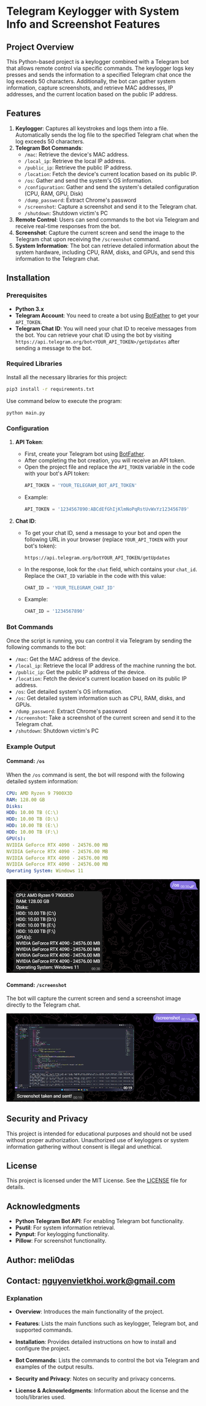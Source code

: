 # Telegram Keylogger with System Info and Screenshot Features

## Project Overview

This Python-based project is a keylogger combined with a Telegram bot that allows remote control via specific commands. The keylogger logs key presses and sends the information to a specified Telegram chat once the log exceeds 50 characters. Additionally, the bot can gather system information, capture screenshots, and retrieve MAC addresses, IP addresses, and the current location based on the public IP address.

## Features

1. **Keylogger**: Captures all keystrokes and logs them into a file. Automatically sends the log file to the specified Telegram chat when the log exceeds 50 characters.
2. **Telegram Bot Commands**:
   - `/mac`: Retrieve the device's MAC address.
   - `/local_ip`: Retrieve the local IP address.
   - `/public_ip`: Retrieve the public IP address.
   - `/location`: Fetch the device's current location based on its public IP.
   - `/os`: Gather and send the system's OS information.
   - `/configuration`: Gather and send the system's detailed configuration (CPU, RAM, GPU, Disk)
   - `/dump_password`: Extract Chrome's password 
   - `/screenshot`: Capture a screenshot and send it to the Telegram chat.
   - `/shutdown`: Shutdown victim's PC
3. **Remote Control**: Users can send commands to the bot via Telegram and receive real-time responses from the bot.
4. **Screenshot**: Capture the current screen and send the image to the Telegram chat upon receiving the `/screenshot` command.
5. **System Information**: The bot can retrieve detailed information about the system hardware, including CPU, RAM, disks, and GPUs, and send this information to the Telegram chat.

## Installation

### Prerequisites

- **Python 3.x**
- **Telegram Account**: You need to create a bot using [BotFather](https://core.telegram.org/bots#botfather) to get your `API_TOKEN`.
- **Telegram Chat ID**: You will need your chat ID to receive messages from the bot. You can retrieve your chat ID using the bot by visiting `https://api.telegram.org/bot<YOUR_API_TOKEN>/getUpdates` after sending a message to the bot.

### Required Libraries

Install all the necessary libraries for this project:

```bash
pip3 install -r requirements.txt
```

Use command below to execute the program: 

```python 
python main.py
```

### Configuration

1. **API Token**:

   - First, create your Telegram bot using [BotFather](https://core.telegram.org/bots#botfather).
   - After completing the bot creation, you will receive an API token.
   - Open the project file and replace the `API_TOKEN` variable in the code with your bot's API token:
     ```python
     API_TOKEN = 'YOUR_TELEGRAM_BOT_API_TOKEN'
     ```
   - Example:
     ```python
     API_TOKEN = '1234567890:ABCdEfGhIjKlmNoPqRstUvWxYz123456789'
     ```

2. **Chat ID**:
   - To get your chat ID, send a message to your bot and open the following URL in your browser (replace `YOUR_API_TOKEN` with your bot's token):
     ```
     https://api.telegram.org/botYOUR_API_TOKEN/getUpdates
     ```
   - In the response, look for the `chat` field, which contains your `chat_id`. Replace the `CHAT_ID` variable in the code with this value:
     ```python
     CHAT_ID = 'YOUR_TELEGRAM_CHAT_ID'
     ```
   - Example:
     ```python
     CHAT_ID = '1234567890'
     ```

### Bot Commands

Once the script is running, you can control it via Telegram by sending the following commands to the bot:

- `/mac`: Get the MAC address of the device.
- `/local_ip`: Retrieve the local IP address of the machine running the bot.
- `/public_ip`: Get the public IP address of the device.
- `/location`: Fetch the device's current location based on its public IP address.
- `/os`: Get detailed system's OS information.
- `/os`: Get detailed system information such as CPU, RAM, disks, and GPUs.
- `/dump_password`: Extract Chrome's password
- `/screenshot`: Take a screenshot of the current screen and send it to the Telegram chat.
- `/shutdown`: Shutdown victim's PC

### Example Output

#### Command: `/os`

When the `/os` command is sent, the bot will respond with the following detailed system information:

```yaml
CPU: AMD Ryzen 9 7900X3D
RAM: 128.00 GB
Disks:
HDD: 10.00 TB (C:\)
HDD: 10.00 TB (D:\)
HDD: 10.00 TB (E:\)
HDD: 10.00 TB (F:\)
GPU(s):
NVIDIA GeForce RTX 4090 - 24576.00 MB
NVIDIA GeForce RTX 4090 - 24576.00 MB
NVIDIA GeForce RTX 4090 - 24576.00 MB
NVIDIA GeForce RTX 4090 - 24576.00 MB
Operating System: Windows 11

```

![OS Example](example_os.png)

#### Command: `/screenshot`

The bot will capture the current screen and send a screenshot image directly to the Telegram chat.

![Screenshot Example](example_screenshot.png)

## Security and Privacy

This project is intended for educational purposes and should not be used without proper authorization. Unauthorized use of keyloggers or system information gathering without consent is illegal and unethical.

## License

This project is licensed under the MIT License. See the [LICENSE](LICENSE) file for details.

## Acknowledgments

- **Python Telegram Bot API**: For enabling Telegram bot functionality.
- **Psutil**: For system information retrieval.
- **Pynput**: For keylogging functionality.
- **Pillow**: For screenshot functionality.

## Author: meli0das

## Contact: nguyenvietkhoi.work@gmail.com

### Explanation

- **Overview**: Introduces the main functionality of the project.

- **Features**: Lists the main functions such as keylogger, Telegram bot, and supported commands.

- **Installation**: Provides detailed instructions on how to install and configure the project.

- **Bot Commands**: Lists the commands to control the bot via Telegram and examples of the output results.

- **Security and Privacy**: Notes on security and privacy concerns.

- **License & Acknowledgments**: Information about the license and the tools/libraries used.
